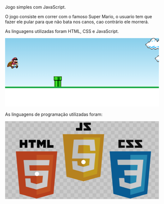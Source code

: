 Jogo simples com JavaScript.

O jogo consiste em correr com o famoso Super Mario, o usuario tem que fazer ele pular para que não bata nos canos, cao contrário ele morrerá.

As linguagens utilizadas foram HTML, CSS e JavaScript.

<p float="left">

<img src="marioReadme.png">

As linguagens de programação utilizadas foram:

<p float="left">

<img src="imagem.readme.png">